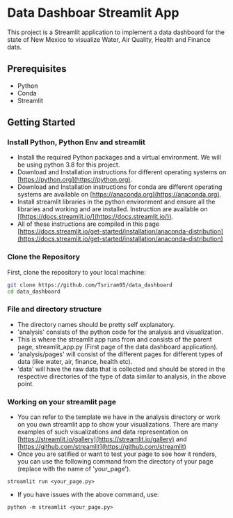 # Data Dashboar Streamlit App

This project is a Streamlit application to implement a data dashboard for the state of New Mexico to visualize Water, Air Quality, Health and Finance data. 

## Prerequisites

- Python
- Conda
- Streamlit

## Getting Started

### Install Python, Python Env and streamlit 

- Install the required Python packages and a virtual environment. We will be using python 3.8 for this project.
- Download and Installation instructions for different operating systems on [https://python.org](https://python.org).
- Download and Installation instructions for conda are different operating systems are available on [https://anaconda.org](https://anaconda.org).
- Install streamlit libraries in the python environment and ensure all the libraries and working and are installed. Instruction are available on [[https://docs.streamlit.io/](https://docs.streamlit.io/)).
- All of these instructions are compiled in this page [https://docs.streamlit.io/get-started/installation/anaconda-distribution](https://docs.streamlit.io/get-started/installation/anaconda-distribution)

### Clone the Repository

First, clone the repository to your local machine:

```sh
git clone https://github.com/Tsriram95/data_dashboard
cd data_dashboard
```

### File and directory structure

- The directory names should be pretty self explanatory.
- 'analysis' consists of the python code for the analysis and visualization.
- This is where the streamlit app runs from and consists of the parent page, streamlit_app.py (First page of the data dashboard application).
- 'analysis/pages' will consist of the different pages for different types of data (like water, air, finance, health etc).
- 'data' will have the raw data that is collected and should be stored in the respective directories of the type of data similar to analysis, in the above point.

### Working on your streamlit page

- You can refer to the template we have in the analysis directory or work on you own streamlit app to show your visualizations. There are many examples of such visualizations and data representation on [https://streamlit.io/gallery](https://streamlit.io/gallery) and [https://github.com/streamlit](https://github.com/streamlit)
- Once you are satified or want to test your page to see how it renders, you can use the following command from the directory of your page (replace with the name of 'your_page').

```
streamlit run <your_page.py>
```

- If you have issues with the above command, use:

```
python -m streamlit <your_page.py>
```
